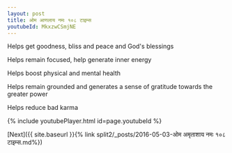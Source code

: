 ```yaml
---
layout: post
title: ओम आणलाय नमः १०८ टाइम्स
youtubeId: MkxzwCSmjNE
---
```

 
 
Helps get goodness, bliss and peace and God's blessings
 
Helps remain focused, help generate inner energy 
 
Helps boost physical and mental health 
 
Helps remain grounded and generates a sense of gratitude towards the greater power 
 
Helps reduce bad karma
 
 
 
 


{% include youtubePlayer.html id=page.youtubeId %}
 
[Next]({{ site.baseurl }}{% link  split2/_posts/2016-05-03-ओम अमृताशाय नमः १०८ टाइम्स.md%})
 
